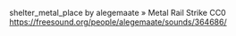 shelter_metal_place
by alegemaate » Metal Rail Strike 
CC0
https://freesound.org/people/alegemaate/sounds/364686/